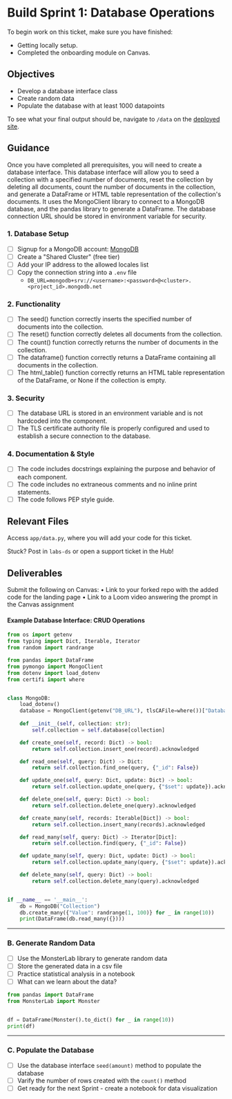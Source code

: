 # Build Sprint 1: Database Operations

To begin work on this ticket, make sure you have finished:
- Getting locally setup.
- Completed the onboarding module on Canvas.

## Objectives

- Develop a database interface class
- Create random data
- Populate the database with at least 1000 datapoints

To see what your final output should be, navigate to `/data` on the [deployed site](https://bandersnatch.herokuapp.com/).

## Guidance

Once you have completed all prerequisites, you will need to create a database interface. This database interface will allow you to seed a collection with a specified number of documents, reset the collection by deleting all documents, count the number of documents in the collection, and generate a DataFrame or HTML table representation of the collection's documents. It uses the MongoClient library to connect to a MongoDB database, and the pandas library to generate a DataFrame. The database connection URL should be stored in environment variable for security.

### 1. Database Setup
- [ ] Signup for a MongoDB account: [MongoDB](https://account.mongodb.com)
- [ ] Create a "Shared Cluster" (free tier)
- [ ] Add your IP address to the allowed locales list
- [ ] Copy the connection string into a `.env` file
    - `DB_URL=mongodb+srv://<username>:<password>@<cluster>.<project_id>.mongodb.net`

### 2. Functionality
- [ ] The seed() function correctly inserts the specified number of documents into the collection.
- [ ] The reset() function correctly deletes all documents from the collection.
- [ ] The count() function correctly returns the number of documents in the collection.
- [ ] The dataframe() function correctly returns a DataFrame containing all documents in the collection.
- [ ] The html_table() function correctly returns an HTML table representation of the DataFrame, or None if the collection is empty.

### 3. Security
- [ ] The database URL is stored in an environment variable and is not hardcoded into the component.
- [ ] The TLS certificate authority file is properly configured and used to establish a secure connection to the database.

### 4. Documentation & Style
- [ ] The code includes docstrings explaining the purpose and behavior of each component.
- [ ] The code includes no extraneous comments and no inline print statements.
- [ ] The code follows PEP style guide.

## Relevant Files

Access `app/data.py`, where you will add your code for this ticket. 

Stuck? Post in `labs-ds` or open a support ticket in the Hub!

## Deliverables
Submit the following on Canvas:
• Link to your forked repo with the added code for the landing page
• Link to a Loom video answering the prompt in the Canvas assignment


#### Example Database Interface: CRUD Operations
```python
from os import getenv
from typing import Dict, Iterable, Iterator
from random import randrange

from pandas import DataFrame
from pymongo import MongoClient
from dotenv import load_dotenv
from certifi import where


class MongoDB:
    load_dotenv()
    database = MongoClient(getenv("DB_URL"), tlsCAFile=where())["Database"]
    
    def __init__(self, collection: str):
        self.collection = self.database[collection]

    def create_one(self, record: Dict) -> bool:
        return self.collection.insert_one(record).acknowledged

    def read_one(self, query: Dict) -> Dict:
        return self.collection.find_one(query, {"_id": False})

    def update_one(self, query: Dict, update: Dict) -> bool:
        return self.collection.update_one(query, {"$set": update}).acknowledged

    def delete_one(self, query: Dict) -> bool:
        return self.collection.delete_one(query).acknowledged

    def create_many(self, records: Iterable[Dict]) -> bool:
        return self.collection.insert_many(records).acknowledged

    def read_many(self, query: Dict) -> Iterator[Dict]:
        return self.collection.find(query, {"_id": False})

    def update_many(self, query: Dict, update: Dict) -> bool:
        return self.collection.update_many(query, {"$set": update}).acknowledged

    def delete_many(self, query: Dict) -> bool:
        return self.collection.delete_many(query).acknowledged


if __name__ == '__main__':
    db = MongoDB("Collection")
    db.create_many({"Value": randrange(1, 100)} for _ in range(10))
    print(DataFrame(db.read_many({})))

```

---

### B. Generate Random Data
- [ ] Use the MonsterLab library to generate random data
- [ ] Store the generated data in a csv file
- [ ] Practice statistical analysis in a notebook
- [ ] What can we learn about the data?

```python
from pandas import DataFrame
from MonsterLab import Monster


df = DataFrame(Monster().to_dict() for _ in range(10))
print(df)

```

---

### C. Populate the Database
- [ ] Use the database interface `seed(amount)` method to populate the database
- [ ] Varify the number of rows created with the `count()` method
- [ ] Get ready for the next Sprint - create a notebook for data visualization
